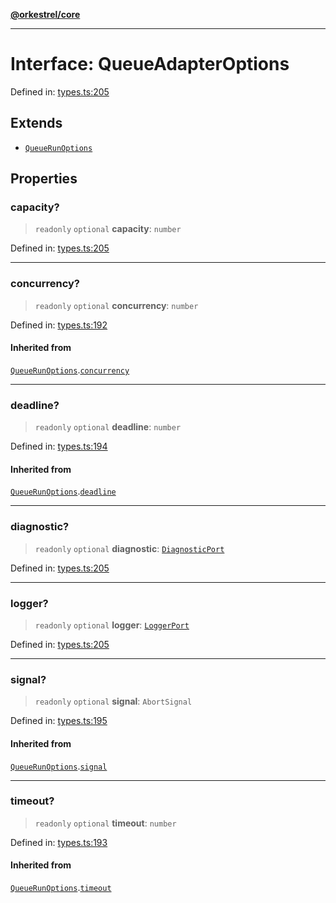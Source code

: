 [**@orkestrel/core**](../index.md)

***

# Interface: QueueAdapterOptions

Defined in: [types.ts:205](https://github.com/orkestrel/core/blob/076093e61b67cd3d4198b173439f047ddbc97abc/src/types.ts#L205)

## Extends

- [`QueueRunOptions`](QueueRunOptions.md)

## Properties

### capacity?

> `readonly` `optional` **capacity**: `number`

Defined in: [types.ts:205](https://github.com/orkestrel/core/blob/076093e61b67cd3d4198b173439f047ddbc97abc/src/types.ts#L205)

***

### concurrency?

> `readonly` `optional` **concurrency**: `number`

Defined in: [types.ts:192](https://github.com/orkestrel/core/blob/076093e61b67cd3d4198b173439f047ddbc97abc/src/types.ts#L192)

#### Inherited from

[`QueueRunOptions`](QueueRunOptions.md).[`concurrency`](QueueRunOptions.md#concurrency)

***

### deadline?

> `readonly` `optional` **deadline**: `number`

Defined in: [types.ts:194](https://github.com/orkestrel/core/blob/076093e61b67cd3d4198b173439f047ddbc97abc/src/types.ts#L194)

#### Inherited from

[`QueueRunOptions`](QueueRunOptions.md).[`deadline`](QueueRunOptions.md#deadline)

***

### diagnostic?

> `readonly` `optional` **diagnostic**: [`DiagnosticPort`](DiagnosticPort.md)

Defined in: [types.ts:205](https://github.com/orkestrel/core/blob/076093e61b67cd3d4198b173439f047ddbc97abc/src/types.ts#L205)

***

### logger?

> `readonly` `optional` **logger**: [`LoggerPort`](LoggerPort.md)

Defined in: [types.ts:205](https://github.com/orkestrel/core/blob/076093e61b67cd3d4198b173439f047ddbc97abc/src/types.ts#L205)

***

### signal?

> `readonly` `optional` **signal**: `AbortSignal`

Defined in: [types.ts:195](https://github.com/orkestrel/core/blob/076093e61b67cd3d4198b173439f047ddbc97abc/src/types.ts#L195)

#### Inherited from

[`QueueRunOptions`](QueueRunOptions.md).[`signal`](QueueRunOptions.md#signal)

***

### timeout?

> `readonly` `optional` **timeout**: `number`

Defined in: [types.ts:193](https://github.com/orkestrel/core/blob/076093e61b67cd3d4198b173439f047ddbc97abc/src/types.ts#L193)

#### Inherited from

[`QueueRunOptions`](QueueRunOptions.md).[`timeout`](QueueRunOptions.md#timeout)
